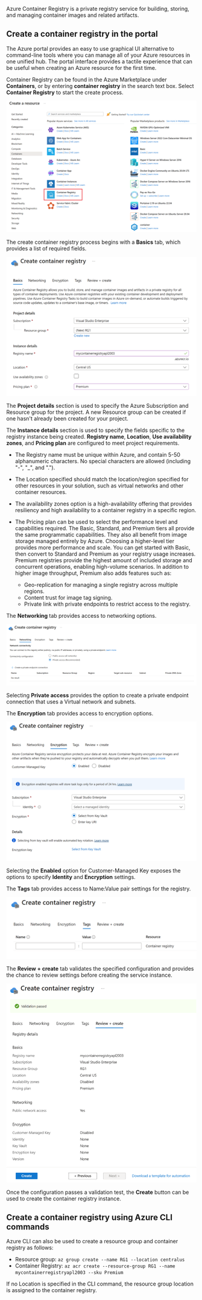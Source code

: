 Azure Container Registry is a private registry service for building, storing, and managing container images and related artifacts.

## Create a container registry in the portal

The Azure portal provides an easy to use graphical UI alternative to command-line tools where you can manage all of your Azure resources in one unified hub. The portal interface provides a tactile experience that can be useful when creating an Azure resource for the first time.

Container Registry can be found in the Azure Marketplace under **Containers**, or by entering **container registry** in the search text box. Select **Container Registry** to start the create process.

![Screenshot showing Container Registry in the Azure Marketplace.](../media/create-azure-container-registry-portal-01.png)

The create container registry process begins with a **Basics** tab, which provides a list of required fields.

![Screenshot showing the Basics tab options used to create a Container Registry instance.](../media/create-azure-container-registry-portal-02.png)

The **Project details** section is used to specify the Azure Subscription and Resource group for the project. A new Resource group can be created if one hasn't already been created for your project.

The **Instance details** section is used to specify the fields specific to the registry instance being created. **Registry name**, **Location**, **Use availability zones**, and **Pricing plan** are configured to meet project requirements.

- The Registry name must be unique within Azure, and contain 5-50 alphanumeric characters. No special characters are allowed (including "-", "_", and ".").
- The Location specified should match the location/region specified for other resources in your solution, such as virtual networks and other container resources.
- The availability zones option is a high-availability offering that provides resiliency and high availability to a container registry in a specific region.
- The Pricing plan can be used to select the performance level and capabilities required. The Basic, Standard, and Premium tiers all provide the same programmatic capabilities. They also all benefit from image storage managed entirely by Azure. Choosing a higher-level tier provides more performance and scale. You can get started with Basic, then convert to Standard and Premium as your registry usage increases. Premium registries provide the highest amount of included storage and concurrent operations, enabling high-volume scenarios. In addition to higher image throughput, Premium also adds features such as:

    - Geo-replication for managing a single registry across multiple regions.
    - Content trust for image tag signing.
    - Private link with private endpoints to restrict access to the registry.

The **Networking** tab provides access to networking options.

![Screenshot showing the Networking tab options used to create a Container Registry instance.](../media/create-azure-container-registry-portal-03.png)

Selecting **Private access** provides the option to create a private endpoint connection that uses a Virtual network and subnets.

The **Encryption** tab provides access to encryption options.

![Screenshot showing the Encryption tab options used to create a Container Registry instance.](../media/create-azure-container-registry-portal-04.png)

Selecting the **Enabled** option for Customer-Managed Key exposes the options to specify **Identity** and **Encryption** settings.

The **Tags** tab provides access to Name:Value pair settings for the registry.

![Screenshot showing the Tags tab options used to create a Container Registry instance.](../media/create-azure-container-registry-portal-05.png)

The **Review + create** tab validates the specified configuration and provides the chance to review settings before creating the service instance.

![Screenshot showing the Review + create tab used to create a Container Registry instance.](../media/create-azure-container-registry-portal-06.png)

Once the configuration passes a validation test, the **Create** button can be used to create the container registry instance.

## Create a container registry using Azure CLI commands

Azure CLI can also be used to create a resource group and container registry as follows:

- Resource group: `az group create --name RG1 --location centralus`
- Container Registry: `az acr create --resource-group RG1 --name mycontainerregistryapl2003 --sku Premium`

If no Location is specified in the CLI command, the resource group location is assigned to the container registry.
